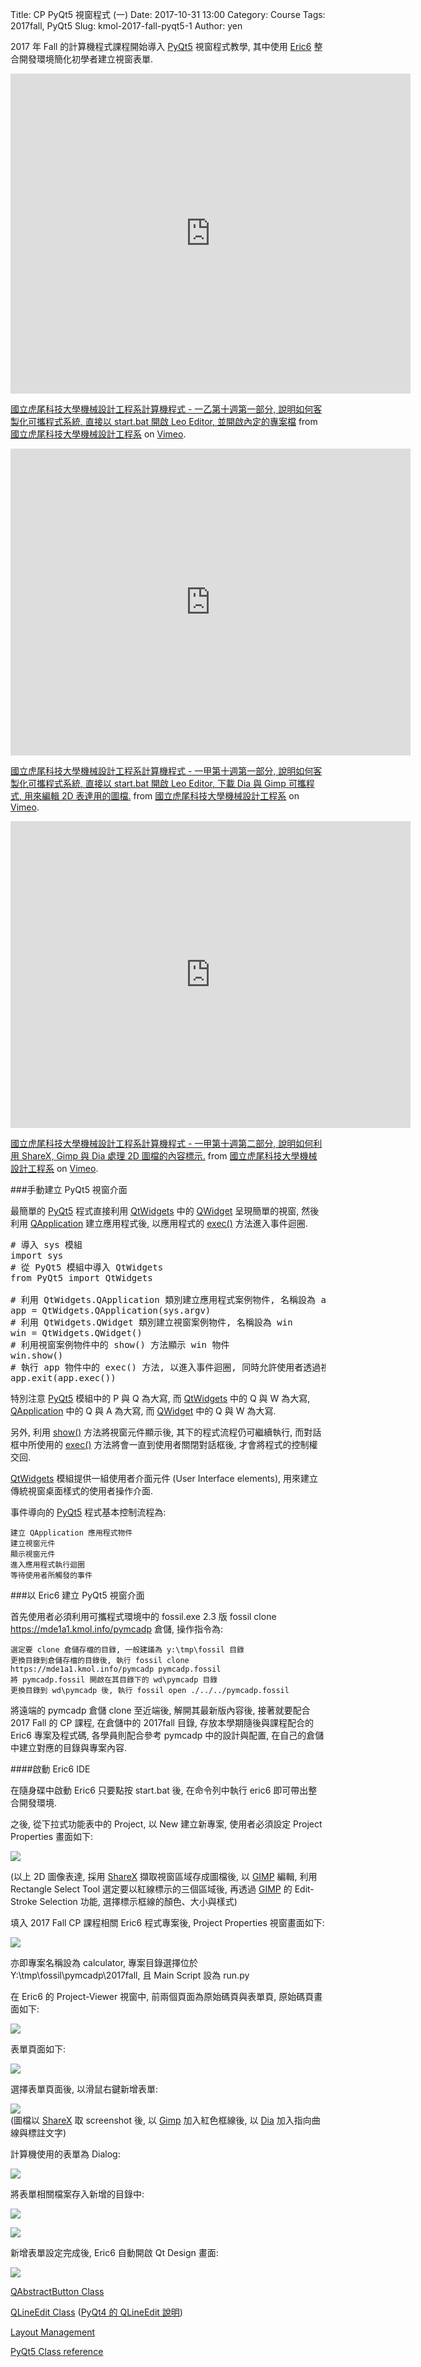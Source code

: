 Title: CP PyQt5 視窗程式 (一)
Date: 2017-10-31 13:00
Category: Course
Tags: 2017fall, PyQt5
Slug: kmol-2017-fall-pyqt5-1
Author: yen

2017 年 Fall 的計算機程式課程開始導入 <a href="http://pyqt.sourceforge.net/Docs/PyQt5/modules.html">PyQt5</a> 視窗程式教學, 其中使用 <a href="https://eric-ide.python-projects.org">Eric6</a> 整合開發環境簡化初學者建立視窗表單.

<!-- PELICAN_END_SUMMARY -->

<iframe src="https://player.vimeo.com/video/242527163" width="640" height="512" frameborder="0" webkitallowfullscreen mozallowfullscreen allowfullscreen></iframe>
<p><a href="https://vimeo.com/242527163">國立虎尾科技大學機械設計工程系計算機程式 - 一乙第十週第一部分, 說明如何客製化可攜程式系統, 直接以 start.bat 開啟 Leo Editor, 並開啟內定的專案檔</a> from <a href="https://vimeo.com/user24079973">國立虎尾科技大學機械設計工程系</a> on <a href="https://vimeo.com">Vimeo</a>.</p>

<iframe src="https://player.vimeo.com/video/243035518" width="640" height="491" frameborder="0" webkitallowfullscreen mozallowfullscreen allowfullscreen></iframe>
<p><a href="https://vimeo.com/243035518">國立虎尾科技大學機械設計工程系計算機程式 - 一甲第十週第一部分, 說明如何客製化可攜程式系統, 直接以 start.bat 開啟 Leo Editor, 下載 Dia 與 Gimp 可攜程式, 用來編輯 2D 表達用的圖檔.</a> from <a href="https://vimeo.com/user24079973">國立虎尾科技大學機械設計工程系</a> on <a href="https://vimeo.com">Vimeo</a>.</p>

<iframe src="https://player.vimeo.com/video/243037384" width="640" height="491" frameborder="0" webkitallowfullscreen mozallowfullscreen allowfullscreen></iframe>
<p><a href="https://vimeo.com/243037384">國立虎尾科技大學機械設計工程系計算機程式 - 一甲第十週第二部分, 說明如何利用 ShareX, Gimp 與 Dia 處理 2D 圖檔的內容標示.</a> from <a href="https://vimeo.com/user24079973">國立虎尾科技大學機械設計工程系</a> on <a href="https://vimeo.com">Vimeo</a>.</p>

###手動建立 PyQt5 視窗介面

最簡單的 <a href="http://pyqt.sourceforge.net/Docs/PyQt5/modules.html">PyQt5</a> 程式直接利用 <a href="http://doc.qt.io/qt-5/qtwidgets-module.html">QtWidgets</a> 中的 <a href="http://doc.qt.io/qt-5/qwidget.html">QWidget</a> 呈現簡單的視窗, 然後利用 <a href="http://doc.qt.io/qt-5/qapplication.html">QApplication</a> 建立應用程式後, 以應用程式的 <a href="http://doc.qt.io/qt-5/qapplication.html#exec">exec()</a> 方法進入事件迴圈.

<pre class="brush: python">
# 導入 sys 模組
import sys
# 從 PyQt5 模組中導入 QtWidgets
from PyQt5 import QtWidgets

# 利用 QtWidgets.QApplication 類別建立應用程式案例物件, 名稱設為 app
app = QtWidgets.QApplication(sys.argv)
# 利用 QtWidgets.QWidget 類別建立視窗案例物件, 名稱設為 win
win = QtWidgets.QWidget()
# 利用視窗案例物件中的 show() 方法顯示 win 物件
win.show()
# 執行 app 物件中的 exec() 方法, 以進入事件迴圈, 同時允許使用者透過視窗右上方的 x 按鈕, 關閉視窗.
app.exit(app.exec())
</pre>

特別注意 <a href="http://pyqt.sourceforge.net/Docs/PyQt5/modules.html">PyQt5</a> 模組中的 P 與 Q 為大寫, 而 <a href="http://doc.qt.io/qt-5/qtwidgets-module.html">QtWidgets</a> 中的 Q 與 W 為大寫, <a href="http://doc.qt.io/qt-5/qapplication.html">QApplication</a> 中的 Q 與 A 為大寫, 而 <a href="http://doc.qt.io/qt-5/qwidget.html">QWidget</a> 中的 Q 與 W 為大寫.

另外, 利用 <a href="http://doc.qt.io/qt-5/qwidget.html#show">show()</a> 方法將視窗元件顯示後, 其下的程式流程仍可繼續執行, 而對話框中所使用的 <a href="http://doc.qt.io/qt-5/qapplication.html#exec">exec()</a> 方法將會一直到使用者關閉對話框後, 才會將程式的控制權交回.

<a href="http://doc.qt.io/qt-5/qtwidgets-module.html">QtWidgets</a> 模組提供一組使用者介面元件 (User Interface elements), 用來建立傳統視窗桌面樣式的使用者操作介面.

事件導向的 <a href="http://pyqt.sourceforge.net/Docs/PyQt5/modules.html">PyQt5</a> 程式基本控制流程為:

    建立 QApplication 應用程式物件
    建立視窗元件
    顯示視窗元件
    進入應用程式執行迴圈
    等待使用者所觸發的事件

###以 Eric6 建立 PyQt5 視窗介面

首先使用者必須利用可攜程式環境中的 fossil.exe 2.3 版 fossil clone https://mde1a1.kmol.info/pymcadp 倉儲, 操作指令為:

    選定要 clone 倉儲存檔的目錄, 一般建議為 y:\tmp\fossil 目錄
    更換目錄到倉儲存檔的目錄後, 執行 fossil clone https://mde1a1.kmol.info/pymcadp pymcadp.fossil
    將 pymcadp.fossil 開啟在其目錄下的 wd\pymcadp 目錄
    更換目錄到 wd\pymcadp 後, 執行 fossil open ./../../pymcadp.fossil

將遠端的 pymcadp 倉儲 clone 至近端後, 解開其最新版內容後, 接著就要配合 2017 Fall 的 CP 課程, 在倉儲中的 2017fall 目錄, 存放本學期隨後與課程配合的 Eric6 專案及程式碼, 各學員則配合參考 pymcadp 中的設計與配置, 在自己的倉儲中建立對應的目錄與專案內容.

####啟動 Eric6 IDE

在隨身碟中啟動 Eric6 只要點按 start.bat 後, 在命令列中執行 eric6 即可帶出整合開發環境.

之後, 從下拉式功能表中的 Project, 以 New 建立新專案, 使用者必須設定 Project Properties 畫面如下:

<img class = "border" src="./../data/images/eric6_project_properties.png"></img>

(以上 2D 圖像表達, 採用 <a href="https://getsharex.com/">ShareX</a> 擷取視窗區域存成圖檔後, 以 <a href="https://www.gimp.org/">GIMP</a> 編輯, 利用 Rectangle Select Tool 選定要以紅線標示的三個區域後, 再透過 <a href="https://www.gimp.org/">GIMP</a> 的 Edit-Stroke Selection 功能, 選擇標示框線的顏色、大小與樣式)

填入 2017 Fall CP 課程相關 Eric6 程式專案後,  Project Properties 視窗畫面如下:

<img class = "border" src="./../data/images/eric6_project_properties2.png"></img>

亦即專案名稱設為 calculator, 專案目錄選擇位於 Y:\tmp\fossil\pymcadp\2017fall, 且 Main Script 設為 run.py

在 Eric6 的 Project-Viewer 視窗中, 前兩個頁面為原始碼頁與表單頁, 原始碼頁畫面如下:

<img class = "border" src="./../data/images/eric6_sources_tab.png"></img>

表單頁面如下:

<img class = "border" src="./../data/images/eric6_forms_tab.png"></img>

選擇表單頁面後, 以滑鼠右鍵新增表單:

<img class = "border" src="./../data/images/eric6_new_form.png"></img> <br />(圖檔以 <a href="https://getsharex.com/">ShareX</a> 取 screenshot 後, 以 <a href="https://www.gimp.org/">Gimp</a> 加入紅色框線後, 以 <a href="https://sourceforge.net/projects/dia-installer/">Dia</a> 加入指向曲線與標註文字)

計算機使用的表單為 Dialog:

<img class = "border" src="./../data/images/eric6_new_form_dialog.png"></img>

將表單相關檔案存入新增的目錄中:

<img class = "border" src="./../data/images/eric6_new_form_new_folder.png"></img>

<img class = "border" src="./../data/images/eric6_new_form_ui_dialog.png"></img>

新增表單設定完成後, Eric6 自動開啟 Qt Design 畫面:

<img class = "border" src="./../data/images/eric6_qt_designer.png"></img>

<a href="http://doc.qt.io/qt-5/qabstractbutton.html">QAbstractButton Class</a>

<a href="http://doc.qt.io/qt-5/qlineedit.html">QLineEdit Class</a> (<a href="http://pyqt.sourceforge.net/Docs/PyQt4/qlineedit.html">PyQt4 的 QLineEdit 說明</a>)

<a href="http://doc.qt.io/qt-5/layout.html">Layout Management</a>

<a href="http://pyqt.sourceforge.net/Docs/PyQt5/class_reference.html">PyQt5 Class reference</a>

